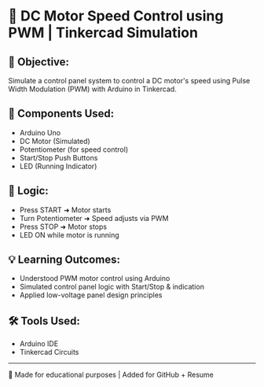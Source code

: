 # 🔧 DC Motor Speed Control using PWM | Tinkercad Simulation

## 🎯 Objective:
Simulate a control panel system to control a DC motor's speed using Pulse Width Modulation (PWM) with Arduino in Tinkercad.

## 🔩 Components Used:
- Arduino Uno
- DC Motor (Simulated)
- Potentiometer (for speed control)
- Start/Stop Push Buttons
- LED (Running Indicator)

## 🧠 Logic:
- Press START ➜ Motor starts
- Turn Potentiometer ➜ Speed adjusts via PWM
- Press STOP ➜ Motor stops
- LED ON while motor is running

## 💡 Learning Outcomes:
- Understood PWM motor control using Arduino
- Simulated control panel logic with Start/Stop & indication
- Applied low-voltage panel design principles

## 🛠️ Tools Used:
- Arduino IDE
- Tinkercad Circuits

---
🔗 Made for educational purposes | Added for GitHub + Resume
